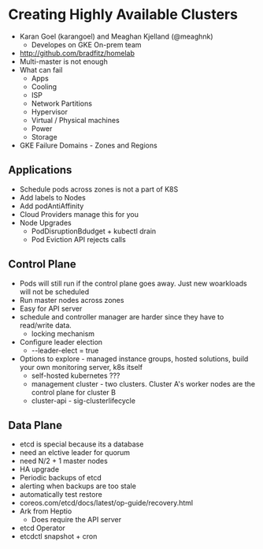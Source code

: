 # Creating Highly Available Clusters 
* Karan Goel (karangoel) and Meaghan Kjelland (@meaghnk)
    * Developes on GKE On-prem team 
* http://github.com/bradfitz/homelab 
* Multi-master is not enough 
* What can fail
    * Apps
    * Cooling
    * ISP
    * Network Partitions 
    * Hypervisor 
    * Virtual / Physical machines
    * Power
    * Storage 
* GKE Failure Domains - Zones and Regions 

## Applications
* Schedule pods across zones is not a part of K8S
* Add labels to Nodes
* Add podAntiAffinity 
* Cloud Providers manage this for you 
* Node Upgrades 
    * PodDisruptionBdudget + kubectl drain 
    * Pod Eviction API rejects calls 

## Control Plane 
* Pods will still run if the control plane goes away.  Just new woarkloads will not be scheduled 
* Run master nodes across zones 
* Easy for API server 
* schedule and controller manager are harder since they have to read/write data.
    * locking mechanism 
* Configure leader election 
    * --leader-elect = true 
* Options to explore - managed instance groups, hosted solutions, build your own monitoring server, k8s itself 
    * self-hosted kubernetes ???
    * management cluster - two clusters. Cluster A's worker nodes are the control plane for cluster B
    * cluster-api - sig-clusterlifecycle 

## Data Plane 
* etcd is special because its a database 
* need an elctive leader for quorum 
* need N/2 + 1 master nodes 
* HA upgrade 
* Periodic backups of etcd
* alerting when backups are too stale
* automatically test restore 
* coreos.com/etcd/docs/latest/op-guide/recovery.html 
* Ark from Heptio 
    * Does require the API server 
* etcd Operator 
* etcdctl snapshot + cron
